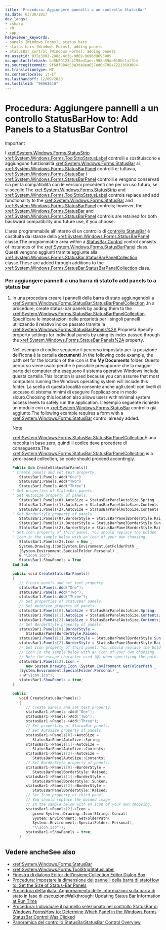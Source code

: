 ```yaml
---
title: 'Procedura: Aggiungere pannelli a un controllo StatusBar'
ms.date: 03/30/2017
dev_langs:
- csharp
- vb
- cpp
helpviewer_keywords:
- panels [Windows Forms], status bars
- status bars [Windows Forms], adding panels
- StatusBar control [Windows Forms], adding panels
ms.assetid: 835e3902-288c-4c38-9d69-0696d8695009
ms.openlocfilehash: ba5b89123c4198ed1aecc988a39de018bc1a1fbb
ms.sourcegitcommit: 9f6df084c53a3da0ea657ed0d708a72213683084
ms.translationtype: MT
ms.contentlocale: it-IT
ms.lasthandoff: 12/09/2020
ms.locfileid: "96963640"
---
```

# <a name="how-to-add-panels-to-a-statusbar-control"></a><span data-ttu-id="a2369-102">Procedura: Aggiungere pannelli a un controllo StatusBar</span><span class="sxs-lookup"><span data-stu-id="a2369-102">How to: Add Panels to a StatusBar Control</span></span>

> [!IMPORTANT]
> <span data-ttu-id="a2369-103">I <xref:System.Windows.Forms.StatusStrip> <xref:System.Windows.Forms.ToolStripStatusLabel> controlli e sostituiscono e aggiungono funzionalità <xref:System.Windows.Forms.StatusBar> ai <xref:System.Windows.Forms.StatusBarPanel> controlli e; tuttavia, <xref:System.Windows.Forms.StatusBar> i <xref:System.Windows.Forms.StatusBarPanel> controlli e vengono conservati sia per la compatibilità con le versioni precedenti che per un uso futuro, se si sceglie.</span><span class="sxs-lookup"><span data-stu-id="a2369-103">The <xref:System.Windows.Forms.StatusStrip> and <xref:System.Windows.Forms.ToolStripStatusLabel> controls replace and add functionality to the <xref:System.Windows.Forms.StatusBar> and <xref:System.Windows.Forms.StatusBarPanel> controls; however, the <xref:System.Windows.Forms.StatusBar> and <xref:System.Windows.Forms.StatusBarPanel> controls are retained for both backward compatibility and future use, if you choose.</span></span>  
  
 <span data-ttu-id="a2369-104">L'area programmabile all'interno di un controllo di [controllo StatusBar](statusbar-control-windows-forms.md) è costituita da istanze della <xref:System.Windows.Forms.StatusBarPanel> classe.</span><span class="sxs-lookup"><span data-stu-id="a2369-104">The programmable area within a [StatusBar Control](statusbar-control-windows-forms.md) control consists of instances of the <xref:System.Windows.Forms.StatusBarPanel> class.</span></span> <span data-ttu-id="a2369-105">Questi vengono aggiunti tramite aggiunte alla <xref:System.Windows.Forms.StatusBar.StatusBarPanelCollection> classe.</span><span class="sxs-lookup"><span data-stu-id="a2369-105">These are added through additions to the <xref:System.Windows.Forms.StatusBar.StatusBarPanelCollection> class.</span></span>  
  
### <a name="to-add-panels-to-a-status-bar"></a><span data-ttu-id="a2369-106">Per aggiungere pannelli a una barra di stato</span><span class="sxs-lookup"><span data-stu-id="a2369-106">To add panels to a status bar</span></span>  
  
1. <span data-ttu-id="a2369-107">In una procedura creare i pannelli della barra di stato aggiungendoli a <xref:System.Windows.Forms.StatusBar.StatusBarPanelCollection> .</span><span class="sxs-lookup"><span data-stu-id="a2369-107">In a procedure, create status-bar panels by adding them to the <xref:System.Windows.Forms.StatusBar.StatusBarPanelCollection>.</span></span> <span data-ttu-id="a2369-108">Specificare le impostazioni delle proprietà per i singoli pannelli utilizzando il relativo indice passato tramite la <xref:System.Windows.Forms.StatusBar.Panels%2A> Proprietà.</span><span class="sxs-lookup"><span data-stu-id="a2369-108">Specify property settings for individual panels by using its index passed through the <xref:System.Windows.Forms.StatusBar.Panels%2A> property.</span></span>  
  
     <span data-ttu-id="a2369-109">Nell'esempio di codice seguente il percorso impostato per la posizione dell'icona è la cartella **documenti** .</span><span class="sxs-lookup"><span data-stu-id="a2369-109">In the following code example, the path set for the location of the icon is the **My Documents** folder.</span></span> <span data-ttu-id="a2369-110">Questo percorso viene usato perché è possibile presupporre che la maggior parte dei computer che eseguono il sistema operativo Windows includa questa cartella.</span><span class="sxs-lookup"><span data-stu-id="a2369-110">This location is used because you can assume that most computers running the Windows operating system will include this folder.</span></span> <span data-ttu-id="a2369-111">La scelta di questa località consente anche agli utenti con livelli di accesso di sistema minimi di eseguire l'applicazione in modo sicuro.</span><span class="sxs-lookup"><span data-stu-id="a2369-111">Choosing this location also allows users with minimal system access levels to safely run the application.</span></span> <span data-ttu-id="a2369-112">L'esempio seguente richiede un modulo con un <xref:System.Windows.Forms.StatusBar> controllo già aggiunto.</span><span class="sxs-lookup"><span data-stu-id="a2369-112">The following example requires a form with a <xref:System.Windows.Forms.StatusBar> control already added.</span></span>  
  
    > [!NOTE]
    > <span data-ttu-id="a2369-113"><xref:System.Windows.Forms.StatusBar.StatusBarPanelCollection>È una raccolta in base zero, quindi il codice deve procedere di conseguenza.</span><span class="sxs-lookup"><span data-stu-id="a2369-113">The <xref:System.Windows.Forms.StatusBar.StatusBarPanelCollection> is a zero-based collection, so code should proceed accordingly.</span></span>  
  
    ```vb  
    Public Sub CreateStatusBarPanels()  
    ' Create panels and set text property.  
       StatusBar1.Panels.Add("One")  
       StatusBar1.Panels.Add("Two")  
       StatusBar1.Panels.Add("Three")  
    ' Set properties of StatusBar panels.  
    ' Set AutoSize property of panels.  
       StatusBar1.Panels(0).AutoSize = StatusBarPanelAutoSize.Spring  
       StatusBar1.Panels(1).AutoSize = StatusBarPanelAutoSize.Contents  
       StatusBar1.Panels(2).AutoSize = StatusBarPanelAutoSize.Contents  
    ' Set BorderStyle property of panels.  
       StatusBar1.Panels(0).BorderStyle = StatusBarPanelBorderStyle.Raised  
       StatusBar1.Panels(1).BorderStyle = StatusBarPanelBorderStyle.Sunken  
       StatusBar1.Panels(2).BorderStyle = StatusBarPanelBorderStyle.Raised  
    ' Set Icon property of third panel. You should replace the bolded  
    ' icon in the sample below with an icon of your own choosing.  
       StatusBar1.Panels(2).Icon = New _
       System.Drawing.Icon(System.Environment.GetFolderPath _  
       (System.Environment.SpecialFolder.Personal) _  
       & "\Icon.ico")  
       StatusBar1.ShowPanels = True  
    End Sub  
    ```  
  
    ```csharp  
    public void CreateStatusBarPanels()  
    {  
       // Create panels and set text property.  
       statusBar1.Panels.Add("One");  
       statusBar1.Panels.Add("Two");  
       statusBar1.Panels.Add("Three");  
       // Set properties of StatusBar panels.  
       // Set AutoSize property of panels.  
       statusBar1.Panels[0].AutoSize = StatusBarPanelAutoSize.Spring;  
       statusBar1.Panels[1].AutoSize = StatusBarPanelAutoSize.Contents;  
       statusBar1.Panels[2].AutoSize = StatusBarPanelAutoSize.Contents;  
       // Set BorderStyle property of panels.  
       statusBar1.Panels[0].BorderStyle =  
          StatusBarPanelBorderStyle.Raised;  
       statusBar1.Panels[1].BorderStyle = StatusBarPanelBorderStyle.Sunken;  
       statusBar1.Panels[2].BorderStyle = StatusBarPanelBorderStyle.Raised;  
       // Set Icon property of third panel. You should replace the bolded  
       // icon in the sample below with an icon of your own choosing.  
       // Note the escape character used (@) when specifying the path.  
       statusBar1.Panels[2].Icon =
          new System.Drawing.Icon (System.Environment.GetFolderPath _  
       (System.Environment.SpecialFolder.Personal) _  
       + @"\Icon.ico");  
       statusBar1.ShowPanels = true;  
    }  
    ```  
  
    ```cpp  
    public:  
       void CreateStatusBarPanels()  
       {  
          // Create panels and set text property.  
          statusBar1->Panels->Add("One");  
          statusBar1->Panels->Add("Two");  
          statusBar1->Panels->Add("Three");  
          // Set properties of StatusBar panels.  
          // Set AutoSize property of panels.  
          statusBar1->Panels[0]->AutoSize =  
             StatusBarPanelAutoSize::Spring;  
          statusBar1->Panels[1]->AutoSize =  
             StatusBarPanelAutoSize::Contents;  
          statusBar1->Panels[2]->AutoSize =  
             StatusBarPanelAutoSize::Contents;  
          // Set BorderStyle property of panels.  
          statusBar1->Panels[0]->BorderStyle =  
             StatusBarPanelBorderStyle::Raised;  
          statusBar1->Panels[1]->BorderStyle =  
             StatusBarPanelBorderStyle::Sunken;  
          statusBar1->Panels[2]->BorderStyle =  
             StatusBarPanelBorderStyle::Raised;  
          // Set Icon property of third panel.  
          // You should replace the bolded image
          // in the sample below with an icon of your own choosing.  
          statusBar1->Panels[2]->Icon =  
             gcnew System::Drawing::Icon(String::Concat(  
             System::Environment::GetFolderPath(  
             System::Environment::SpecialFolder::Personal),  
             "\\Icon.ico"));  
          statusBar1->ShowPanels = true;  
       }  
    ```  
  
## <a name="see-also"></a><span data-ttu-id="a2369-114">Vedere anche</span><span class="sxs-lookup"><span data-stu-id="a2369-114">See also</span></span>

- <xref:System.Windows.Forms.StatusBar>
- <xref:System.Windows.Forms.ToolStripStatusLabel>
- <span data-ttu-id="a2369-115">[Finestra di dialogo Editor dell'insieme](/previous-versions/visualstudio/visual-studio-2010/xc4yyekt(v=vs.100))</span><span class="sxs-lookup"><span data-stu-id="a2369-115">[Collection Editor Dialog Box](/previous-versions/visualstudio/visual-studio-2010/xc4yyekt(v=vs.100))</span></span>
- [<span data-ttu-id="a2369-116">Procedura: Impostare la dimensione dei pannelli della barra di stato</span><span class="sxs-lookup"><span data-stu-id="a2369-116">How to: Set the Size of Status-Bar Panels</span></span>](how-to-set-the-size-of-status-bar-panels.md)
- [<span data-ttu-id="a2369-117">Procedura dettagliata: Aggiornamento delle informazioni sulla barra di stato in fase di esecuzione</span><span class="sxs-lookup"><span data-stu-id="a2369-117">Walkthrough: Updating Status Bar Information at Run Time</span></span>](walkthrough-updating-status-bar-information-at-run-time.md)
- [<span data-ttu-id="a2369-118">Procedura: Individuare il pannello selezionato nel controllo StatusBar di Windows Forms</span><span class="sxs-lookup"><span data-stu-id="a2369-118">How to: Determine Which Panel in the Windows Forms StatusBar Control Was Clicked</span></span>](determine-which-panel-wf-statusbar-control-was-clicked.md)
- [<span data-ttu-id="a2369-119">Panoramica del controllo StatusBar</span><span class="sxs-lookup"><span data-stu-id="a2369-119">StatusBar Control Overview</span></span>](statusbar-control-overview-windows-forms.md)

